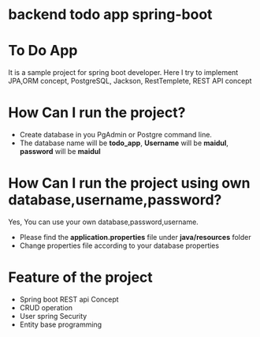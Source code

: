 # backend todo app spring-boot
# To Do App
It is a sample project for spring boot developer. Here I try to implement JPA,ORM concept, PostgreSQL, Jackson, RestTemplete, REST API concept
# How Can I run the project?
- Create database in you PgAdmin or Postgre command line. 
- The database name will be **todo_app**,
**Username** will be **maidul**, 
**password** will be **maidul**
# How Can I run the project using own database,username,password?
Yes, You can use your own database,password,username.
- Please find the **application.properties** file under **java/resources** folder
- Change properties file according to your database properties
# Feature of the project
- Spring boot REST api Concept
- CRUD operation
- User spring Security
- Entity base programming

